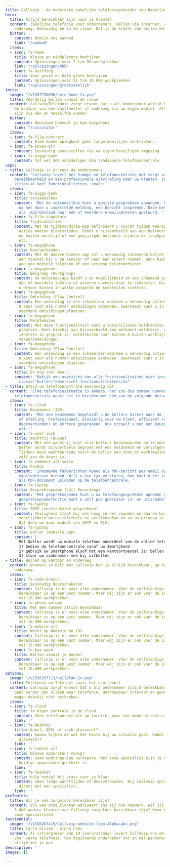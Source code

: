 ```yaml
---
title: Callvoip - de modernste zakelijke telefonieprovider van Nederland
hero:
  title: Altijd bereikbaar zijn voor je klanten
  content: Zakelijke telefonie voor ondernemers. Bellen via internet, op kantoor en
    onderweg. Eenvoudig én in de cloud. Dat is de kracht van bellen met Callvoip.
  button:
    content: Bekijk ons aanbod
    link: "/aanbod"
  items:
  - icon: fa-home
    title: Kleine en middelgrote bedrijven
    content: Oplossingen voor 2 t/m 50 werkplekken
    link: "/oplossingen/mkb"
  - icon: fa-building
    title: Voor grote en hele grote bedrijven
    content: Oplossingen voor 51 t/m 10.000 werkplekken
    link: "/oplossingen/grootzakelijk"
intro:
  image: "/v1557750090/hero-home-2x.png"
  title: Voordelig bellen vanuit de cloud
  content: CallvoipTelefonie zorgt ervoor dat u als ondernemer altijd bereikbaar bent.
    Op kantoor via een vasttoestel of onderweg via uw eigen mobiel. Altijd bereikbaar
    zijn via één en hetzelfde nummer.
  button:
    content: Benieuwd hoeveel je kan besparen?
    link: "/calculator"
  items:
  - icon: fa-file-contract
    content: Elke maand opzegbaar geen lange moeilijke contracten.
  - icon: fa-boxes-alt
    content: Eenvoudig samenstellen via uw eigen beveiligde omgeving.
  - icon: fa-piggy-bank
    content: Tot wel 50% voordeliger dan tradionele telefooncentrale
usps:
- title: Callvoip is er voor de ondernemers
  content: 'Callvoip levert met Simmpl en telefooncentrale dat zorgt voor optimale
    bereikbaarheid en een professionele uitstraling naar uw klanten. In het basispakket
    zitten al veel functionaliteiten, zoals:'
  items:
  - icon: fa-piggy-bank
    title: Voicemailbox
    content: 'Met de voicemailbox kunt u gemiste gesprekken opvangen. De beller kan,
      na het door u ingestelde melding, een bericht inspreken. Deze berichten worden
      als .mp3-bestand naar één of meerdere e-mailadressen gestuurd. '
  - icon: fa-file-signature
    title: Tijdscondities
    content: Met de tijdsconditie-app definieert u vooraf tijden waarop één of meerdere
      acties moeten plaatsvinden. Denkt u bijvoorbeeld aan een belroute voor binnen
      en buiten werktijd of een gewijzigde belroute tijdens de lunchpauze, feestdagen,
      etc.
  - icon: fa-megaphone
    title: Doorverbinden
    content: Met de doorverbinden-app zet u eenvoudig inkomende belletjes door naar
      een toestel bij u op kantoor of naar een extern nummer. Denk hierbij bijvoorbeeld
      aan een mobiele telefoon of een externe telefoondienst.
  - icon: fa-megaphone
    title: Belgroep (Huntgroup)
    content: De belgroep-app biedt u de mogelijkheid om een inkomend gesprek naar
      één of meerdere interne of externe nummers door te schakelen. Daarnaast kunt
      u ervoor kiezen in welke volgorde de toestellen rinkelen.
  - icon: fa-megaphone
    title: Omleiding (Flow Control)
    content: Een omleiding is een schakelaar waarmee u eenvoudig acties aan- of uitzet.
      U kunt voor elk nummer omleidingen aanmaken. Daarnaast kunt u in één nummer
      meerdere omleidingen plaatsen.
  - icon: fa-megaphone
    title: Meldteksten
    content: Met deze functionaliteit kunt u verschillende meldteksten in uw belplan
      plaatsen. Denk hierbij aan bijvoorbeeld een welkomst-meldtekst, een tekst wanneer
      iedereen in gesprek is, meldteksten voor binnen & buiten werktijd en aparte
      vakantiemeldingen.
  - icon: fa-megaphone
    title: Omleiding (Flow Control)
    content: Een omleiding is een schakelaar waarmee u eenvoudig acties aan- of uitzet.
      U kunt voor elk nummer omleidingen aanmaken. Daarnaast kunt u in één nummer
      meerdere omleidingen plaatsen.
  - icon: fa-megaphone
    title: En nog veel meer...
    content: "Bekijk een overzicht van alle functionaliteiten hier \n<a href=\"/overons/team\"
      class=\"button\">Overzicht functionaliteiten</a>"
- title: Breid uw telefooncentrale eenvoudig uit
  content: 'Elke telefoniesituatie is anders, het zou dus zomaar kunnen dat u de basis
    telefooncentrale wenst uit te breiden met één van de volgende betaalde functionaliteiten:'
  items:
  - icon: fa-cloud
    title: Keuzemenu (IVR)
    content: 'Met een keuzemenu begeleidt u de bellers direct naar de juiste medewerker
      of afdeling. Professioneel, plezierig voor uw klant, efficiënt (door minder
      doorverbinden) en kortere gesprekken. Ook straalt u met een keuzemenu professionaliteit
      uit. '
  - icon: fa-user-lock
    title: Wachtrij (Queue)
    content: Met een wachtrij kunt alle bellers beantwoorden en te woord staan. De
      beller wordt bijvoorbeeld begroet met een meldtekst en vervolgens in de wachtgezet.
      Tijdens deze wachtperiode hoort de beller een toon of wachtmuziek totdat hij/zij
      zelf aan de beurt is.
  - icon: fa-comment-alt-smile
    title: Faxbox
    content: 'Inkomende faxberichten komen als PDF-bericht per email op één of meer
      emailadressen binnen. Wilt u een fax versturen, dan kunt u het te faxen bestand
      als PDF-document uploaden op de telefooncentrale. '
  - icon: fa-laptop
    title: Gespreksopname (Call Recording)
    content: 'Met gespreksopname kunt u uw telefoongesprekken opnemen en terugluisteren.De
      gespreksopnamefunctie kunt u zelf per gebruiker in- en uitschakelen. '
  - icon: fa-laptop
    title: SRTP (versleutelde gesprekken)
    content: Veiligheid staat bij ons hoog in het vaandel en daarom bieden wij de
      mogelijkheid om uw telefonie te versleutelen en zo uw privacy te waarborgen.
      Dit doen we door middel van SRTP en TLS.
  - icon: fa-laptop
    title: Qaller (mobiele app)
    content: |-
      Met Qaller wordt uw mobiele telefoon onderdeel van de online telefooncentrale:
      1) bedien de telefooncentrale vanaf uw Smartphone
      2) gebruik uw Smartphone alsof het een kantoortoestel is: bellen en gebeld worden.
      3) stuur uw zaaknummer mee bij uitbellen
- title: Bellen op kantoor en onderweg
  content: Wanneer je belt met Callvoip ben je altijd bereikbaar, op kantoor en ook
    onderweg.
  items:
  - icon: fa-code-branch
    title: Eenvoudig doorschakelen
    content: Callvoip is er voor elke ondernemer. Voor de zelfstandige, die graag
      bereikbaar is op een vast nummer. Maar wij zijn er ook voor de international
      met 10.000 werkplekken.
  - icon: fa-phone-volume
    title: Met één nummer altijd bereikbaar
    content: Callvoip is er voor elke ondernemer. Voor de zelfstandige, die graag
      bereikbaar is op een vast nummer. Maar wij zijn er ook voor de international
      met 10.000 werkplekken.
  - icon: fa-mobile-alt
    title: Werkt op Android en iOS
    content: Callvoip is er voor elke ondernemer. Voor de zelfstandige, die graag
      bereikbaar is op een vast nummer. Maar wij zijn er ook voor de international
      met 10.000 werkplekken.
  - icon: fa-box-open
    title: Bellen vanuit je bundel
    content: Callvoip is er voor elke ondernemer. Voor de zelfstandige, die graag
      bereikbaar is op een vast nummer. Maar wij zijn er ook voor de international
      met 10.000 werkplekken.
options:
  image: "/v1556267113/callplan-2x.png"
  title: Telefonie en Internet zoals het echt hoort
  content: Callvoip zorgt ervoor dat u als ondernemer altijd bereikbaar bent, dat
    gaat verder dan alleen maar telefonie. Betrouwbaar internet en goede apparatuur
    mogen daarbij niet ontbreken.
  items:
  - icon: fa-cloud
    title: Je eigen centrale in de cloud
    content: Geen telefooncentrale op locatie, maar een moderne centrale in de cloud.
    link: ''
  - icon: fa-desktop
    title: Kabel, ADSL of toch glasvezel?
    content: Samen kijken we wat het beste bij uw situatie past. Kabel, ADSL of toch
      glasvezel?
    link: ''
  - icon: fa-tablet-alt
    title: Nieuwe apparatuur nodig?
    content: Geen opdringerige verkopers. Met onze specialist kijk je samen of je
      huidige apparatuur geschikt is.
    link: ''
  - icon: fa-headset
    title: Hulp nodig? Wij staan voor je klaar
    content: Geen lange wachttijden of doorverbinden. Bij Callvoip spreek je altijd
      direct met een specialist.
    link: ''
prefooter:
  title: Wil je ook zorgeloos bereikbaar zijn?
  content: 95% van onze klanten adviseert ons bij hun netwerk. Wil jij ook net zoals
    5.000 andere klanten van Callvoip zorgeloos bereikbaar zijn? Neem contact op met
    onze specialisten.
testimonial:
  image: "/v1556267419/Callvoip-website-logo-AlphaLabs.png"
  title: Carlo Giliam - Alpha Labs
  content: Al <strong>meer dan 10 jaar</strong> levert CallVoip ons de benodigde oplossingen
    voor vaste telefonie. Van beginnende ondernemer tot en met personeel; ze denken
    altijd met je mee.
description: ''
images: []

---
```

